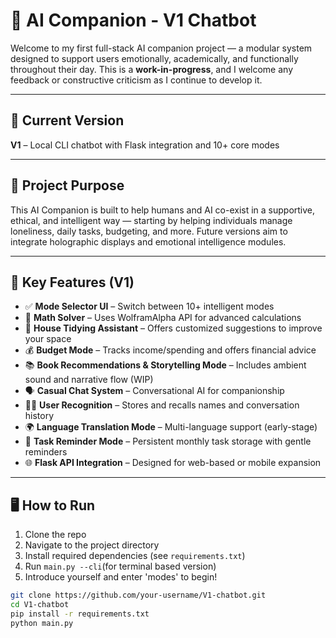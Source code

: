 # 🤖 AI Companion - V1 Chatbot

Welcome to my first full-stack AI companion project — a modular system designed to support users emotionally, academically, and functionally throughout their day. This is a **work-in-progress**, and I welcome any feedback or constructive criticism as I continue to develop it.

---

## 🚀 Current Version
**V1** – Local CLI chatbot with Flask integration and 10+ core modes

---

## 🧠 Project Purpose
This AI Companion is built to help humans and AI co-exist in a supportive, ethical, and intelligent way — starting by helping individuals manage loneliness, daily tasks, budgeting, and more. Future versions aim to integrate holographic displays and emotional intelligence modules.

---

## 🎯 Key Features (V1)

- ✅ **Mode Selector UI** – Switch between 10+ intelligent modes
- 🧮 **Math Solver** – Uses WolframAlpha API for advanced calculations
- 🧹 **House Tidying Assistant** – Offers customized suggestions to improve your space
- 💰 **Budget Mode** – Tracks income/spending and offers financial advice
- 📚 **Book Recommendations & Storytelling Mode** – Includes ambient sound and narrative flow (WIP)
- 🗣️ **Casual Chat System** – Conversational AI for companionship
- 🧑‍💻 **User Recognition** – Stores and recalls names and conversation history
- 🌍 **Language Translation Mode** – Multi-language support (early-stage)
- 🧾 **Task Reminder Mode** – Persistent monthly task storage with gentle reminders
- 🌐 **Flask API Integration** – Designed for web-based or mobile expansion

---

## 🖥️ How to Run

1. Clone the repo
2. Navigate to the project directory
3. Install required dependencies (see `requirements.txt`)
4. Run `main.py --cli`(for terminal based version)
5. Introduce yourself and enter 'modes' to begin!

```bash
git clone https://github.com/your-username/V1-chatbot.git
cd V1-chatbot
pip install -r requirements.txt
python main.py
